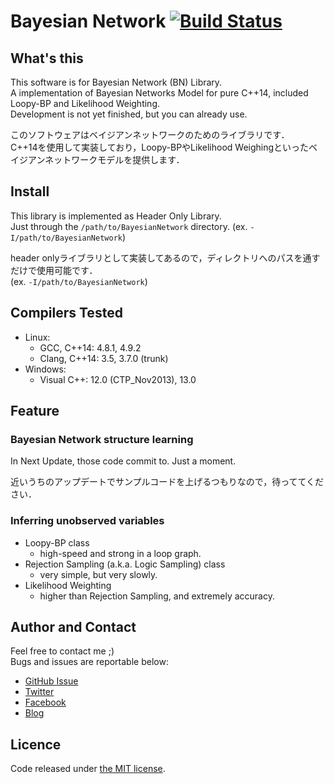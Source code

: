 # Bayesian Network [![Build Status](https://travis-ci.org/godai0519/BayesianNetwork.svg?branch=master)](https://travis-ci.org/godai0519/BayesianNetwork)

## What's this
This software is for Bayesian Network (BN) Library.  
A implementation of Bayesian Networks Model for pure C++14, included Loopy-BP and Likelihood Weighting.  
Development is not yet finished, but you can already use.

このソフトウェアはベイジアンネットワークのためのライブラリです．  
C++14を使用して実装しており，Loopy-BPやLikelihood Weighingといったベイジアンネットワークモデルを提供します．


## Install
This library is implemented as Header Only Library.  
Just through the `/path/to/BayesianNetwork` directory. (ex. `-I/path/to/BayesianNetwork`)

header onlyライブラリとして実装してあるので，ディレクトリへのパスを通すだけで使用可能です．  
(ex. `-I/path/to/BayesianNetwork`)


## Compilers Tested
* Linux:
    + GCC, C++14: 4.8.1, 4.9.2
    + Clang, C++14: 3.5, 3.7.0 (trunk)
* Windows:
    + Visual C++: 12.0 (CTP_Nov2013), 13.0


## Feature
### Bayesian Network structure learning
In Next Update, those code commit to.
Just a moment.

近いうちのアップデートでサンプルコードを上げるつもりなので，待っててください．


### Inferring unobserved variables
* Loopy-BP class
    + high-speed and strong in a loop graph.
* Rejection Sampling (a.k.a. Logic Sampling) class
    + very simple, but very slowly.
* Likelihood Weighting
    + higher than Rejection Sampling, and extremely accuracy.

## Author and Contact
Feel free to contact me ;)  
Bugs and issues are reportable below:
* [GitHub Issue](//github.com/godai0519/BayesianNetwork/issues)
* [Twitter](//twitter.com/godai_0519)
* [Facebook](//www.facebook.com/godai.azuma)
* [Blog](//d.hatena.ne.jp/godai_0519/)


## Licence
Code released under [the MIT license](//github.com/godai0519/BayesianNetwork/blob/master/LICENSE).
